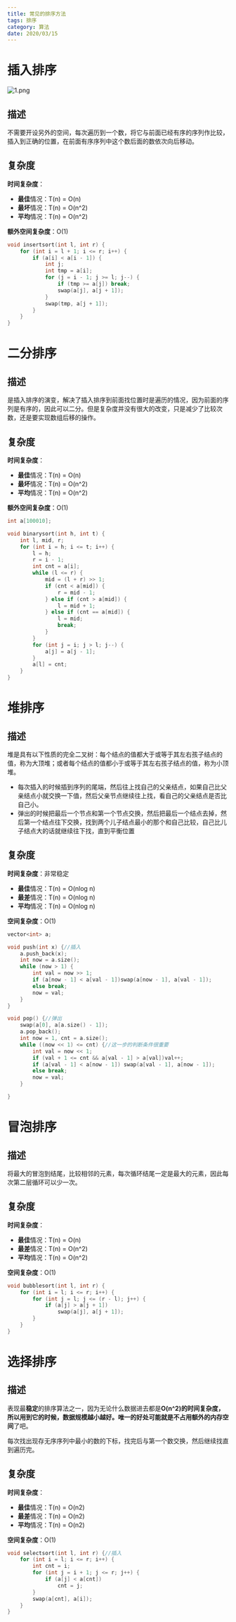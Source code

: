 ```yaml
---
title: 常见的排序方法
tags: 排序
category: 算法
date: 2020/03/15
---
```


# 插入排序

![1.png](https://i.loli.net/2020/04/10/7uw2DpjJfStNzmZ.png)

## 描述

不需要开设另外的空间，每次遍历到一个数，将它与前面已经有序的序列作比较，插入到正确的位置，在前面有序序列中这个数后面的数依次向后移动。

## 复杂度

**时间复杂度**：

- **最佳**情况：T(n) = O(n)
- **最坏**情况：T(n) = O(n^2)
- **平均**情况：T(n) = O(n^2)

**额外空间复杂度**：O(1)

~~~c++
void insertsort(int l, int r) {
    for (int i = l + 1; i <= r; i++) {
        if (a[i] < a[i - 1]) {
            int j;
            int tmp = a[i];
            for (j = i - 1; j >= l; j--) {
                if (tmp >= a[j]) break;
                swap(a[j], a[j + 1]);
            }
            swap(tmp, a[j + 1]);
        }
    }
}

~~~

# 二分排序

## 描述

是插入排序的演变，解决了插入排序到前面找位置时是遍历的情况，因为前面的序列是有序的，因此可以二分。但是复杂度并没有很大的改变，只是减少了比较次数，还是要实现数组后移的操作。

## 复杂度

**时间复杂度**：

- **最佳**情况：T(n) = O(n)
- **最坏**情况：T(n) = O(n^2)
- **平均**情况：T(n) = O(n^2)

**额外空间复杂度**：O(1)

```c++
int a[100010];

void binarysort(int h, int t) {
    int l, mid, r;
    for (int i = h; i <= t; i++) {
        l = h;
        r = i - 1;
        int cnt = a[i];
        while (l <= r) {
            mid = (l + r) >> 1;
            if (cnt < a[mid]) {
                r = mid - 1;
            } else if (cnt > a[mid]) {
                l = mid + 1;
            } else if (cnt == a[mid]) {
                l = mid;
                break;
            }
        }
        for (int j = i; j > l; j--) {
            a[j] = a[j - 1];
        }
        a[l] = cnt;
    }
}
```



# 堆排序

## 描述

​      堆是具有以下性质的完全二叉树：每个结点的值都大于或等于其左右孩子结点的值，称为大顶堆；或者每个结点的值都小于或等于其左右孩子结点的值，称为小顶堆。

- 每次插入的时候插到序列的尾端，然后往上找自己的父亲结点，如果自己比父亲结点小就交换一下值，然后父亲节点继续往上找，看自己的父亲结点是否比自己小。
- 弹出的时候把最后一个节点和第一个节点交换，然后把最后一个结点去掉，然后第一个结点往下交换，找到两个儿子结点最小的那个和自己比较，自己比儿子结点大的话就继续往下找，直到平衡位置

## 复杂度

**时间复杂度**：非常稳定

- **最佳**情况：T(n) = O(nlog n)
- **最差**情况：T(n) = O(nlog n)
- **平均**情况：T(n) = O(nlog n)

**空间复杂度**：O(1)

```c++
vector<int> a;

void push(int x) {//插入
    a.push_back(x);
    int now = a.size();
    while (now > 1) {
        int val = now >> 1;
        if (a[now - 1] < a[val - 1])swap(a[now - 1], a[val - 1]);
        else break;
        now = val;
    }
}

void pop() {//弹出
    swap(a[0], a[a.size() - 1]);
    a.pop_back();
    int now = 1, cnt = a.size();
    while ((now << 1) <= cnt) {//这一步的判断条件很重要
        int val = now << 1;
        if (val + 1 <= cnt && a[val - 1] > a[val])val++;
        if (a[val - 1] < a[now - 1]) swap(a[val - 1], a[now - 1]);
        else break;
        now = val;
    }

}

```

# 冒泡排序

## 描述

将最大的冒泡到结尾，比较相邻的元素，每次循环结尾一定是最大的元素，因此每次第二层循环可以少一次。

## 复杂度

**时间复杂度**：

- **最佳**情况：T(n) = O(n)
- **最差**情况：T(n) = O(n^2)
- **平均**情况：T(n) = O(n^2)

**空间复杂度**：O(1)

```c++
void bubblesort(int l, int r) {
    for (int i = l; i <= r; i++) {
        for (int j = l; j <= (r - l); j++) {
            if (a[j] > a[j + 1])
                swap(a[j], a[j + 1]);
        }
    }
}
```

# 选择排序

## 描述

​        表现最**稳定**的排序算法之一，因为无论什么数据进去都是**O(n^2)的时间复杂度，所以用到它的时候，数据规模越小越好。唯一的好处可能就是不占用额外的内存空间**了吧。

​     每次找出现存无序序列中最小的数的下标，找完后与第一个数交换，然后继续找直到遍历完。

## 复杂度

**时间复杂度**：

- **最佳**情况：T(n) = O(n2)
- **最差**情况：T(n) = O(n2)
- **平均**情况：T(n) = O(n2)

**空间复杂度**：O(1)

```c++
void selectsort(int l, int r) {//插入
    for (int i = l; i <= r; i++) {
        int cnt = i;
        for (int j = i + 1; j <= r; j++) {
            if (a[j] < a[cnt])
                cnt = j;
        }
        swap(a[cnt], a[i]);
    }
}
```

